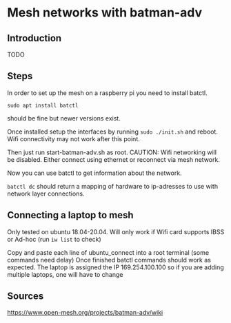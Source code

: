 # Mesh networks with batman-adv


## Introduction
TODO


## Steps

In order to set up the mesh on a raspberry pi you need to install batctl. 
``` 
sudo apt install batctl 
```
should be fine but newer versions exist.

Once installed setup the interfaces by running ```sudo ./init.sh``` and reboot. Wifi connectivity may not work after this point.

Then just run start-batman-adv.sh as root. CAUTION: Wifi networking will be disabled. Either connect using ethernet or reconnect via mesh network.

Now you can use batctl to get information about the network. 

``` batctl dc ``` should return a mapping of hardware to ip-adresses to use with network layer connections.



## Connecting a laptop to mesh 

Only tested on ubuntu 18.04-20.04. Will only work if Wifi card supports IBSS or Ad-hoc (run ```iw list``` to check)

Copy and paste each line of ubuntu_connect into a root terminal (some commands need delay)
Once finished batctl commands should work as expected. The laptop is assigned the IP 169.254.100.100 so if you are adding multiple laptops, one will have to change

## Sources

https://www.open-mesh.org/projects/batman-adv/wiki
